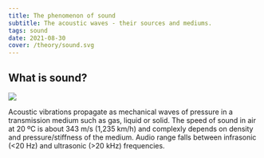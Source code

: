 ```yaml
---
title: The phenomenon of sound
subtitle: The acoustic waves - their sources and mediums.
tags: sound
date: 2021-08-30
cover: /theory/sound.svg
---
```


## What is sound?

![](./Spherical_pressure_waves.gif)

Acoustic vibrations propagate as mechanical waves of pressure in a transmission medium such as gas, liquid or solid. The speed of sound in air at 20 ºC is about 343 m/s (1,235 km/h) and complexly depends on density and pressure/stiffness of the medium. Audio range falls between infrasonic (<20 Hz) and ultrasonic (>20 kHz) frequencies. 

<sound-vibrations class="my-16" />